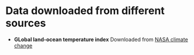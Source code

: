 # Data downloaded from different sources
- **GLobal land-ocean temperature index**
Downloaded from [NASA climate change](https://climate.nasa.gov/vital-signs/global-temperature/)
